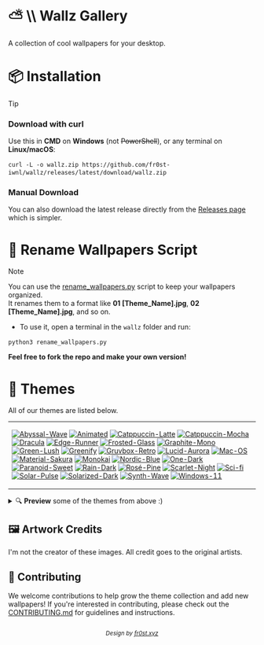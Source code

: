 # ⛅ \\\ Wallz Gallery
A collection of cool wallpapers for your desktop.
<!---<a id="top"></a>---->
# 📦 Installation

> [!TIP]
> ### Download with curl
> Use this in **CMD** on **Windows** (not ~~PowerShell~~), or any terminal on **Linux/macOS**:
> ```
> curl -L -o wallz.zip https://github.com/fr0st-iwnl/wallz/releases/latest/download/wallz.zip
> ```
> ### Manual Download
> You can also download the latest release directly from the [Releases page](https://github.com/fr0st-iwnl/wallz/releases/latest) which is simpler.

# 🐍 Rename Wallpapers Script

> [!NOTE]
> You can use the [rename_wallpapers.py](https://github.com/fr0st-iwnl/wallz/blob/main/rename_wallpapers.py) script to keep your wallpapers organized.
> <br>
> It renames them to a format like **01 [Theme_Name].jpg**, **02 [Theme_Name].jpg**, and so on.
> <br>
> - To use it, open a terminal in the `wallz` folder and run:
> ```
> python3 rename_wallpapers.py
> ```
> **Feel free to fork the repo and make your own version!**


# 🎨 Themes
All of our themes are listed below.

<div align="center">
  <table><tr><td>

[![Abyssal-Wave](https://placehold.co/130x30/373C3F/83B38E?text=Abyssal+Wave&font=Oswald)](https://github.com/fr0st-iwnl/wallz/tree/main/Abyssal%20Wave)
[![Animated](https://placehold.co/130x30/007ACC/FFFFFF?text=Animated&font=Oswald)](https://github.com/fr0st-iwnl/wallz/tree/main/Animated)
[![Catppuccin-Latte](https://placehold.co/130x30/dd7878/eff1f5?text=Catppuccin+Latte&font=Oswald)](https://github.com/fr0st-iwnl/wallz/tree/main/Catppuccin%20Latte)
[![Catppuccin-Mocha](https://placehold.co/130x30/b4befe/11111b?text=Catppuccin+Mocha&font=Oswald)](https://github.com/fr0st-iwnl/wallz/tree/main/Catppuccin%20Mocha)
[![Dracula](https://placehold.co/130x30/2B2E3B/607988?text=Dracula&font=Oswald)](https://github.com/fr0st-iwnl/wallz/tree/main/Dracula)
[![Edge-Runner](https://placehold.co/130x30/fada16/000000?text=Edge+Runner&font=Oswald)](https://github.com/fr0st-iwnl/wallz/tree/main/Edge%20Runner)
[![Frosted-Glass](https://placehold.co/130x30/7ed6ff/1e4c84?text=Frosted+Glass&font=Oswald)](https://github.com/fr0st-iwnl/wallz/tree/main/Frosted%20Glass)
[![Graphite-Mono](https://placehold.co/130x30/222222/D9D9D9?text=Graphite+Mono&font=Oswald)](https://github.com/fr0st-iwnl/wallz/tree/main/Graphite%20Mono)
[![Green-Lush](https://placehold.co/130x30/89E574/153550?text=Green+Lush&font=Oswald)](https://github.com/fr0st-iwnl/wallz/tree/main/Green%20Lush)
[![Greenify](https://placehold.co/130x30/0e120f/295233?text=Greenify&font=Oswald)](https://github.com/fr0st-iwnl/wallz/tree/main/Greenify)
[![Gruvbox-Retro](https://placehold.co/130x30/353842/ADAE89?text=Gruvbox+Retro&font=Oswald)](https://github.com/fr0st-iwnl/wallz/tree/main/Gruvbox%20Retro)
[![Lucid-Aurora](https://placehold.co/130x30/7aa2f7/24283b?text=Lucid+Aurora&font=Oswald)](https://github.com/fr0st-iwnl/wallz/tree/main/Lucid%20Aurora)
[![Mac-OS](https://placehold.co/130x30/857990/B9D7EA?text=Mac+OS&font=Oswald)](https://github.com/fr0st-iwnl/wallz/tree/main/Mac%20OS)
[![Material-Sakura](https://placehold.co/130x30/f2e9e1/b4637a?text=Material+Sakura&font=Oswald)](https://github.com/fr0st-iwnl/wallz/tree/main/Material%20Sakura)
[![Monokai](https://placehold.co/130x30/2d2a2e/f92672?text=Monokai&font=Oswald)](https://github.com/fr0st-iwnl/wallz/tree/main/Monokai)
[![Nordic-Blue](https://placehold.co/130x30/7B98B8/CAD7E1?text=Nordic+Blue&font=Oswald)](https://github.com/fr0st-iwnl/wallz/tree/main/Nordic%20Blue)
[![One-Dark](https://placehold.co/130x30/1E212B/5B6B76?text=One+Dark&font=Oswald)](https://github.com/fr0st-iwnl/wallz/tree/main/One%20Dark)
[![Paranoid-Sweet](https://placehold.co/130x30/821595/51ABAB?text=Paranoid+Sweet&font=Oswald)](https://github.com/fr0st-iwnl/wallz/tree/main/Paranoid%20Sweet)
[![Rain-Dark](https://placehold.co/130x30/1E2233/822195?text=Rain+Dark&font=Oswald)](https://github.com/fr0st-iwnl/wallz/tree/main/Rain%20Dark)
[![Rosé-Pine](https://placehold.co/130x30/c4a7e7/191724?text=Rosé+Pine&font=Oswald)](https://github.com/fr0st-iwnl/wallz/tree/main/Rosé%20Pine)
[![Scarlet-Night](https://placehold.co/130x30/FF0000/0A0A0A?text=Scarlet+Night&font=Oswald)](https://github.com/fr0st-iwnl/wallz/tree/main/Scarlet%20Night)
[![Sci-fi](https://placehold.co/130x30/0D55B2/249CB6?text=Sci+fi&font=Oswald)](https://github.com/fr0st-iwnl/wallz/tree/main/Sci-fi)
[![Solar-Pulse](https://placehold.co/130x30/FFA500/0A0A0A?text=Solar+Pulse&font=Oswald)](https://github.com/fr0st-iwnl/wallz/tree/main/Solar%20Pulse)
[![Solarized-Dark](https://placehold.co/130x30/044655/259E9C?text=Solarized+Dark&font=Oswald)](https://github.com/fr0st-iwnl/wallz/tree/main/Solarized%20Dark)
[![Synth-Wave](https://placehold.co/130x30/495495/ff7edb?text=Synth+Wave&font=Oswald)](https://github.com/fr0st-iwnl/wallz/tree/main/Synth%20Wave)
[![Windows-11](https://placehold.co/130x30/277AE6/D2DCFD?text=Windows+11&font=Oswald)](https://github.com/fr0st-iwnl/wallz/tree/main/Windows%2011)

  </td></tr></table>
</div>

<details>
 <summary>🔍 <strong>Preview</strong> some of the themes from above :)</summary>

  <h4 align="center"><div align="center"><table><tr></tr><tr><td>☕ Catppuccin Mocha</tr></table></div></h4>
  <p align="center">
    <div align="left"><table><tr></tr><tr><td>
    <img src="https://raw.githubusercontent.com/fr0st-iwnl/wallz/main/Catppuccin%20Mocha/04.%20Catppuccin%20Mocha.png">
    <img src="https://raw.githubusercontent.com/fr0st-iwnl/wallz/main/Catppuccin%20Mocha/05.%20Catppuccin%20Mocha.png">
    <img src="https://raw.githubusercontent.com/fr0st-iwnl/wallz/refs/heads/main/Catppuccin%20Mocha/26.%20Catppuccin%20Mocha.png">
    <img src="https://raw.githubusercontent.com/fr0st-iwnl/wallz/refs/heads/main/Catppuccin%20Mocha/30.%20Catppuccin%20Mocha.png">
    <img src="https://raw.githubusercontent.com/fr0st-iwnl/wallz/refs/heads/main/Catppuccin%20Mocha/23.%20Catppuccin%20Mocha.png">
      </tr></table></div>
  </p>

  <h4 align="center"><div align="center"><table><tr></tr><tr><td>🪨 Graphite Mono</tr></table></div></h4>
  <p align="center">
    <div align="left"><table><tr></tr><tr><td>
    <img src="https://raw.githubusercontent.com/fr0st-iwnl/wallz/main/Graphite%20Mono/02.%20Graphite%20Mono.jpg">
    <img src="https://raw.githubusercontent.com/fr0st-iwnl/wallz/refs/heads/main/Graphite%20Mono/15.%20Graphite%20Mono.jpg">
    <img src="https://raw.githubusercontent.com/fr0st-iwnl/wallz/main/Graphite%20Mono/22.%20Graphite%20Mono.png">
    <img src="https://raw.githubusercontent.com/fr0st-iwnl/wallz/refs/heads/main/Graphite%20Mono/25.%20Graphite%20Mono.png">
    <img src="https://raw.githubusercontent.com/fr0st-iwnl/wallz/refs/heads/main/Graphite%20Mono/20.%20Graphite%20Mono.png">
      </tr></table></div>
  </p>
  
  <h4 align="center"><div align="center"><table><tr></tr><tr><td>🌿 Green Lush</tr></table></div></h4>
  <p align="center">
    <div align="left"><table><tr></tr><tr><td>
    <img src="https://raw.githubusercontent.com/fr0st-iwnl/wallz/refs/heads/main/Green%20Lush/02.%20Green%20Lush.png">
    <img src="https://raw.githubusercontent.com/fr0st-iwnl/wallz/refs/heads/main/Green%20Lush/08.%20Green%20Lush.jpg">
    <img src="https://raw.githubusercontent.com/fr0st-iwnl/wallz/refs/heads/main/Green%20Lush/03.%20Green%20Lush.png">
    <img src="https://raw.githubusercontent.com/fr0st-iwnl/wallz/main/Green%20Lush/04.%20Green%20Lush.png">
    <img src="https://raw.githubusercontent.com/fr0st-iwnl/wallz/refs/heads/main/Green%20Lush/12.%20Green%20Lush.jpg">
      </tr></table></div>
  </p>

   <h4 align="center"><div align="center"><table><tr></tr><tr><td>🩸 Scarlet Night</tr></table></div></h4>
  <p align="center">
    <div align="left"><table><tr></tr><tr><td>
    <img src="https://raw.githubusercontent.com/fr0st-iwnl/wallz/refs/heads/main/Scarlet%20Night/02.%20Scarlet%20Night.png">
    <img src="https://raw.githubusercontent.com/fr0st-iwnl/wallz/refs/heads/main/Scarlet%20Night/01.%20Scarlet%20Night.jpg">
    <img src="https://github.com/fr0st-iwnl/wallz/blob/main/Scarlet%20Night/08.%20Scarlet%20Night.png">
    <img src="https://raw.githubusercontent.com/fr0st-iwnl/wallz/refs/heads/main/Scarlet%20Night/17.%20Scarlet%20Night.jpg">
    <img src="https://raw.githubusercontent.com/fr0st-iwnl/wallz/refs/heads/main/Scarlet%20Night/12.%20Scarlet%20Night.jpg">
      </tr></table></div>
  </p>

  <h4 align="center"><div align="center"><table><tr></tr><tr><td>🍬 Paranoid Sweet</tr></table></div></h4>
  <p align="center">
    <div align="left"><table><tr></tr><tr><td>
    <img src="https://raw.githubusercontent.com/fr0st-iwnl/wallz/main/Paranoid%20Sweet/01.%20Paranoid%20Sweet.png">
    <img src="https://raw.githubusercontent.com/fr0st-iwnl/wallz/refs/heads/main/Paranoid%20Sweet/28.%20Paranoid%20Sweet.png">
    <img src="https://raw.githubusercontent.com/fr0st-iwnl/wallz/refs/heads/main/Paranoid%20Sweet/03.%20Paranoid%20Sweet.png">
    <img src="https://raw.githubusercontent.com/fr0st-iwnl/wallz/main/Paranoid%20Sweet/20.%20Paranoid%20Sweet.png">
    <img src="https://raw.githubusercontent.com/fr0st-iwnl/wallz/main/Paranoid%20Sweet/25.%20Paranoid%20Sweet.jpg">
      </tr></table></div>
  </p>

<!---
  <h4 align="center"><div align="center"><table><tr></tr><tr><td>🎞️ Animated</tr></table></div></h4>
  <p align="center">
    <div align="left"><table><tr></tr><tr><td>
    <img src="https://raw.githubusercontent.com/fr0st-iwnl/wallz/refs/heads/main/Animated/03.%20Animated.gif">
    <img src="https://raw.githubusercontent.com/fr0st-iwnl/wallz/refs/heads/main/Animated/07.%20Animated.gif">
    <img src="https://raw.githubusercontent.com/fr0st-iwnl/wallz/refs/heads/main/Animated/09.%20Animated.gif">
    <img src="https://raw.githubusercontent.com/fr0st-iwnl/wallz/refs/heads/main/Animated/08.%20Animated.gif">
    <img src="https://raw.githubusercontent.com/fr0st-iwnl/wallz/refs/heads/main/Animated/02.%20Animated.gif">
      </tr></table></div>
  </p>
---->
  <h4 align="center"><div align="center"><table><tr></tr><tr><td>📁 And More...</tr></table></div></h4>

</details>



## 🖼️ Artwork Credits
I'm not the creator of these images. All credit goes to the original artists.


## 🤝 Contributing

We welcome contributions to help grow the theme collection and add new wallpapers! If you're interested in contributing, please check out the [CONTRIBUTING.md](CONTRIBUTING.md) for guidelines and instructions.

###### <div align="center"><sub id="-design-by-fr0st.xyz">Design by <a href="https://fr0st.xyz">fr0st.xyz</a></sub></div>

<!---
<div align="center">
  <a href="#top"><kbd>↑</kbd></a>
</div>
--->

<!---

# Showcase  
### A Sneak Peek at 6 Categories  

Below are just a few of our themes, showcasing a variety of styles. Explore more to discover the full collection!

<div align="center">
  <table>
    <tr>
      <tr><td colspan="3" align="center"><b>🌆 － Tokyo Night</b></td></tr>
      <td><img src="https://raw.githubusercontent.com/fr0st-iwnl/wallz/refs/heads/main/Tokyo%20Night/cat_lofi_cafe.jpg" width="800" height="200"/></td>
      <td><img src="https://raw.githubusercontent.com/fr0st-iwnl/wallz/refs/heads/main/Tokyo%20Night/wallhaven-jxzd7m.jpg" width="800" height="200"/></td>
      <td><img src="https://raw.githubusercontent.com/fr0st-iwnl/wallz/refs/heads/main/Tokyo%20Night/tokyo_pink.png" width="800" height="200"/></td>
    </tr>
    <tr>
      <tr><td colspan="3" align="center"><b>🍭 － Paranoid Sweet</b></td></tr>
      <td><img src="https://raw.githubusercontent.com/fr0st-iwnl/wallz/refs/heads/main/Paranoid%20Sweet/wallhaven-jxgrjp.jpg" width="800" height="200"/></td>
      <td><img src="https://raw.githubusercontent.com/fr0st-iwnl/wallz/refs/heads/main/Paranoid%20Sweet/neon_car.png" width="800" height="200"/></td>
      <td><img src="https://raw.githubusercontent.com/fr0st-iwnl/wallz/refs/heads/main/Paranoid%20Sweet/wallhaven-m371r9.jpg" width="800" height="200"/></td>
    </tr>
    <tr>
      <tr><td colspan="3" align="center"><b>🔥 － Red Stone</b></td></tr>
      <td><img src="https://raw.githubusercontent.com/fr0st-iwnl/wallz/refs/heads/main/Red%20Stone/wallhaven-5gorx9.jpg" width="1000" height="200"/></td>
      <td><img src="https://raw.githubusercontent.com/fr0st-iwnl/wallz/refs/heads/main/Red%20Stone/wallhaven-7p523233e2o.jpg" width="1000" height="200"/></td>
      <td><img src="https://raw.githubusercontent.com/fr0st-iwnl/wallz/refs/heads/main/Red%20Stone/wallpaperflare.com_wallpaper%20(1).jpg" width="1000" height="200"/></td>
    </tr>
    <tr>
      <tr><td colspan="3" align="center"><b>🌸 － Rosé Pine</b></td></tr>
      <td><img src="https://raw.githubusercontent.com/fr0st-iwnl/wallz/refs/heads/main/Ros%C3%A9%20Pine/burning_cherry.jpeg" width="1000" height="200"/></td>
      <td><img src="https://raw.githubusercontent.com/fr0st-iwnl/wallz/refs/heads/main/Ros%C3%A9%20Pine/chainsaw_makima.png" width="1000" height="200"/></td>
      <td><img src="https://raw.githubusercontent.com/fr0st-iwnl/wallz/refs/heads/main/Ros%C3%A9%20Pine/mountain_dragon_pink.jpg" width="1000" height="200"/></td>
    </tr>
    <tr>
      <tr><td colspan="3" align="center"><b>🌿 － Green Lush</b></td></tr>
      <td><img src="https://raw.githubusercontent.com/fr0st-iwnl/wallz/refs/heads/main/Green%20Lush/%E8%87%AA%E7%94%B1%E9%98%B6%E6%A2%AF.JPG" width="1000" height="200"/></td>
      <td><img src="https://raw.githubusercontent.com/fr0st-iwnl/wallz/refs/heads/main/Green%20Lush/夜色归途.png" width="1000" height="200"/></td>
      <td><img src="https://raw.githubusercontent.com/fr0st-iwnl/wallz/refs/heads/main/Green%20Lush/静夜幽.PNG" width="1000" height="200"/></td>
    </tr>
    <tr>
      <tr><td colspan="3" align="center"><b>🎨 － Gruvbox Retro</b></td></tr>
      <td><img src="https://raw.githubusercontent.com/fr0st-iwnl/wallz/refs/heads/main/Gruvbox%20Retro/digital.jpg" width="1000" height="200"/></td>
      <td><img src="https://raw.githubusercontent.com/fr0st-iwnl/wallz/refs/heads/main/Gruvbox%20Retro/lady.png" width="1000" height="200"/></td>
      <td><img src="https://raw.githubusercontent.com/fr0st-iwnl/wallz/refs/heads/main/Gruvbox%20Retro/street.png" width="1000" height="200"/></td>
    </tr>
  </table>
</div>
--->


<!----
# Themes

Feel free to use them.

| Theme                                                                                                                                                                   | Description                                               |
| ----------------------------------------------------------------------------------------------------------------------------------------------------------------------- | --------------------------------------------------------- |
| [![AbyssGreen](https://placehold.co/180x50/373C3F/83B38E?text=AbyssGreen&font=Oswald)](https://github.com/fr0st-iwnl/wallz/tree/main/AbyssGreen)                         | AbyssGreen based theme                                    |
| [![Catppuccin-Latte](https://placehold.co/180x50/dd7878/eff1f5?text=Catppuccin+Latte&font=Oswald)](https://github.com/fr0st-iwnl/wallz/tree/main/Catppuccin%20Latte)       | Catppuccin Latte based theme                              |
| [![Catppuccin-Mocha](https://placehold.co/180x50/b4befe/11111b?text=Catppuccin+Mocha&font=Oswald)](https://github.com/fr0st-iwnl/wallz/tree/main/Catppuccin%20Mocha)       | Catppuccin Mocha based theme                              |
| [![Decay-Green](https://placehold.co/180x50/14161E/95D3AF?text=Decay+Green&font=Oswald)](https://github.com/fr0st-iwnl/wallz/tree/main/Decay%20Green)                     | Decay Green based theme                                   |
| [![Dracula](https://placehold.co/180x50/2B2E3B/607988?text=Dracula&font=Oswald)](https://github.com/fr0st-iwnl/wallz/tree/main/Dracula)                                 | Dracula based theme                                       |
| [![Edge-Runner](https://placehold.co/180x50/fada16/000000?text=Edge+Runner&font=Oswald)](https://github.com/fr0st-iwnl/wallz/tree/main/Edge%20Runner)                     | Edge Runner based theme                                   |
| [![Frosted-Glass](https://placehold.co/180x50/7ed6ff/1e4c84?text=Frosted+Glass&font=Oswald)](https://github.com/fr0st-iwnl/wallz/tree/main/Frosted%20Glass)               | Frosted Glass based theme                                 |
| [![Graphite-Mono](https://placehold.co/180x50/222222/D9D9D9?text=Graphite+Mono&font=Oswald)](https://github.com/fr0st-iwnl/wallz/tree/main/Graphite%20Mono)               | Graphite Mono based theme                                 |
| [![Green-Lush](https://placehold.co/180x50/89E574/153550?text=Green+Lush&font=Oswald)](https://github.com/fr0st-iwnl/wallz/tree/main/Green%20Lush)                        | Green Lush based theme                                    |
| [![Greenify](https://placehold.co/180x50/0e120f/295233?text=Greenify&font=Oswald)](https://github.com/fr0st-iwnl/wallz/tree/main/Greenify)                             | Greenify based theme                                      |
| [![Gruvbox-Retro](https://placehold.co/180x50/353842/ADAE89?text=Gruvbox+Retro&font=Oswald)](https://github.com/fr0st-iwnl/wallz/tree/main/Gruvbox%20Retro)               | Gruvbox Retro based theme                                 |
| [![Hack-the-Box](https://placehold.co/180x50/061234/50AA09?text=Hack+the+Box&font=Oswald)](https://github.com/fr0st-iwnl/wallz/tree/main/Hack%20the%20Box)                  | Hack the Box based theme                                  |
| [![Mac-OS](https://placehold.co/180x50/857990/B9D7EA?text=Mac+OS&font=Oswald)](https://github.com/fr0st-iwnl/wallz/tree/main/Mac%20OS)                                    | Mac OS based theme                                        |
| [![Material-Sakura](https://placehold.co/180x50/f2e9e1/b4637a?text=Material+Sakura&font=Oswald)](https://github.com/fr0st-iwnl/wallz/tree/main/Material%20Sakura)         | Material Sakura based theme                               |
| [![Monokai](https://placehold.co/180x50/2d2a2e/f92672?text=Monokai&font=Oswald)](https://github.com/fr0st-iwnl/wallz/tree/main/Monokai)                                | Monokai based theme                                       |
| [![Nordic-Blue](https://placehold.co/180x50/7B98B8/CAD7E1?text=Nordic+Blue&font=Oswald)](https://github.com/fr0st-iwnl/wallz/tree/main/Nordic%20Blue)                     | Nordic Blue based theme                                   |
| [![One-Dark](https://placehold.co/180x50/1E212B/5B6B76?text=One+Dark&font=Oswald)](https://github.com/fr0st-iwnl/wallz/tree/main/One%20Dark)                             | One Dark based theme                                      |
| [![Paranoid-Sweet](https://placehold.co/180x50/821595/51ABAB?text=Paranoid+Sweet&font=Oswald)](https://github.com/fr0st-iwnl/wallz/tree/main/Paranoid%20Sweet)            | Paranoid Sweet based theme                                |
| [![Rain-Dark](https://placehold.co/180x50/1E2233/822195?text=Rain+Dark&font=Oswald)](https://github.com/fr0st-iwnl/wallz/tree/main/Rain%20Dark)                          | Rain Dark based theme                                     |
| [![Red-Stone](https://placehold.co/180x30/e56d61/2d1c1c?text=Red+Stone&font=Oswald)](https://github.com/fr0st-iwnl/wallz/tree/main/Red%20Stone)                          | Red Stone based theme                                     |
| [![Rosé-Pine](https://placehold.co/180x50/c4a7e7/191724?text=Rosé+Pine&font=Oswald)](https://github.com/fr0st-iwnl/wallz/tree/main/Rosé%20Pine)                          | Rosé Pine based theme                                     |
| [![Scarlet-Night](https://placehold.co/180x50/FF0000/0A0A0A?text=Scarlet+Night&font=Oswald)](https://github.com/fr0st-iwnl/wallz/tree/main/Scarlet%20Night)               | Scarlet Night based theme                                 |
| [![Sci-fi](https://placehold.co/180x50/0D55B2/249CB6?text=Sci+fi&font=Oswald)](https://github.com/fr0st-iwnl/wallz/tree/main/Sci-fi)                                   | Sci-fi based theme                                        |
| [![Solarized-Dark](https://placehold.co/180x50/044655/259E9C?text=Solarized+Dark&font=Oswald)](https://github.com/fr0st-iwnl/wallz/tree/main/Solarized%20Dark)            | Solarized Dark based theme                                |
| [![Synth-Wave](https://placehold.co/180x50/495495/ff7edb?text=Synth+Wave&font=Oswald)](https://github.com/fr0st-iwnl/wallz/tree/main/Synth%20Wave)                       | Synth Wave based theme                                    |
| [![Tokyo-Night](https://placehold.co/180x50/7aa2f7/24283b?text=Tokyo+Night&font=Oswald)](https://github.com/fr0st-iwnl/wallz/tree/main/Tokyo%20Night)                     | Tokyo Night based theme                                   |
| [![Windows-11](https://placehold.co/180x50/277AE6/D2DCFD?text=Windows+11&font=Oswald)](https://github.com/fr0st-iwnl/wallz/tree/main/Windows%2011)                       | Windows 11 based theme                                    |

---->
